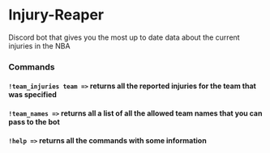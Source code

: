 # Injury-Reaper
Discord bot that gives you the most up to date data about the current injuries in the NBA


### Commands

#### ```!team_injuries team =>``` returns all the reported injuries for the team that was specified

#### ```!team_names =>``` returns all a list of all the allowed team names that you can pass to the bot

#### ```!help =>``` returns all the commands with some information
